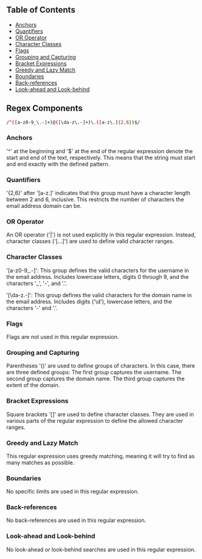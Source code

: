 ## Table of Contents

- [Anchors](#anchors)
- [Quantifiers](#quantifiers)
- [OR Operator](#or-operator)
- [Character Classes](#character-classes)
- [Flags](#flags)
- [Grouping and Capturing](#grouping-and-capturing)
- [Bracket Expressions](#bracket-expressions)
- [Greedy and Lazy Match](#greedy-and-lazy-match)
- [Boundaries](#boundaries)
- [Back-references](#back-references)
- [Look-ahead and Look-behind](#look-ahead-and-look-behind)

## Regex Components

```bash
/^([a-z0-9_\.-]+)@([\da-z\.-]+)\.([a-z\.]{2,6})$/
```

### Anchors

'^' at the beginning and '$' at the end of the regular expression denote the start and end of the text, respectively. This means that the string must start and end exactly with the defined pattern.

### Quantifiers

'{2,6}' after '[a-z\.]' indicates that this group must have a character length between 2 and 6, inclusive. This restricts the number of characters the email address domain can be.

### OR Operator

An OR operator ('|') is not used explicitly in this regular expression. Instead, character classes ('[...]') are used to define valid character ranges.

### Character Classes

'[a-z0-9_\.-]': This group defines the valid characters for the username in the email address. Includes lowercase letters, digits 0 through 9, and the characters '_', '-', and '.'.

'[\da-z\.-]': This group defines the valid characters for the domain name in the email address. Includes digits ('\d'), lowercase letters, and the characters '-' and '.'.

### Flags

Flags are not used in this regular expression.

### Grouping and Capturing

Parentheses '()' are used to define groups of characters. In this case, there are three defined groups:
The first group captures the username.
The second group captures the domain name.
The third group captures the extent of the domain.

### Bracket Expressions

Square brackets '[]' are used to define character classes. They are used in various parts of the regular expression to define the allowed character ranges.

### Greedy and Lazy Match

This regular expression uses greedy matching, meaning it will try to find as many matches as possible.

### Boundaries

No specific limits are used in this regular expression.

### Back-references

No back-references are used in this regular expression.

### Look-ahead and Look-behind

No look-ahead or look-behind searches are used in this regular expression.